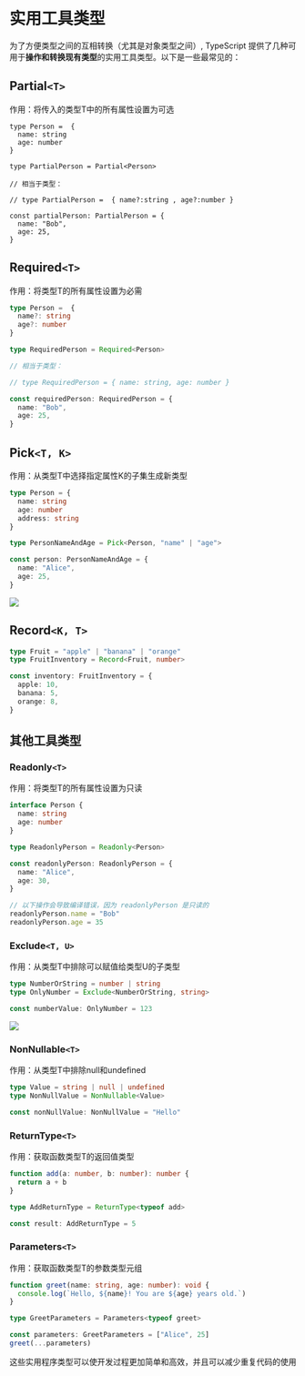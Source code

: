# 实用工具类型

为了方便类型之间的互相转换（尤其是对象类型之间）, TypeScript 提供了几种可用于**操作和转换现有类型**的实用工具类型。以下是一些最常见的：

## Partial`<T>`

作用：将传入的类型T中的所有属性设置为可选

```TS
type Person =  {
  name: string
  age: number
}

type PartialPerson = Partial<Person>

// 相当于类型：

// type PartialPerson =  { name?:string , age?:number }

const partialPerson: PartialPerson = {
  name: "Bob",
  age: 25,
}
```

## Required`<T>`

作用：将类型T的所有属性设置为必需

```ts
type Person =  {
  name?: string
  age?: number
}

type RequiredPerson = Required<Person>

// 相当于类型：

// type RequiredPerson = { name: string, age: number }

const requiredPerson: RequiredPerson = {
  name: "Bob",
  age: 25,
}
```

## Pick`<T, K>`

作用：从类型T中选择指定属性K的子集生成新类型

```ts
type Person = {
  name: string
  age: number
  address: string
}

type PersonNameAndAge = Pick<Person, "name" | "age">

const person: PersonNameAndAge = {
  name: "Alice",
  age: 25,
}
```

![](/033.png)

## Record`<K, T>`

```ts
type Fruit = "apple" | "banana" | "orange"
type FruitInventory = Record<Fruit, number>

const inventory: FruitInventory = {
  apple: 10,
  banana: 5,
  orange: 8,
}
```

## 其他工具类型

### Readonly`<T>`

作用：将类型T的所有属性设置为只读

```ts
interface Person {
  name: string
  age: number
}

type ReadonlyPerson = Readonly<Person>

const readonlyPerson: ReadonlyPerson = {
  name: "Alice",
  age: 30,
}

// 以下操作会导致编译错误，因为 readonlyPerson 是只读的
readonlyPerson.name = "Bob"
readonlyPerson.age = 35
```

### Exclude`<T, U>`

作用：从类型T中排除可以赋值给类型U的子类型

```ts
type NumberOrString = number | string
type OnlyNumber = Exclude<NumberOrString, string>

const numberValue: OnlyNumber = 123
```

![](/034.png)

### NonNullable`<T>`

作用：从类型T中排除null和undefined

```ts
type Value = string | null | undefined
type NonNullValue = NonNullable<Value>

const nonNullValue: NonNullValue = "Hello"
```

### ReturnType`<T>`

作用：获取函数类型T的返回值类型

```ts
function add(a: number, b: number): number {
  return a + b
}

type AddReturnType = ReturnType<typeof add>

const result: AddReturnType = 5
```

### Parameters`<T>`

作用：获取函数类型T的参数类型元组

```ts
function greet(name: string, age: number): void {
  console.log(`Hello, ${name}! You are ${age} years old.`)
}

type GreetParameters = Parameters<typeof greet>

const parameters: GreetParameters = ["Alice", 25]
greet(...parameters)
```

这些实用程序类型可以使开发过程更加简单和高效，并且可以减少重复代码的使用